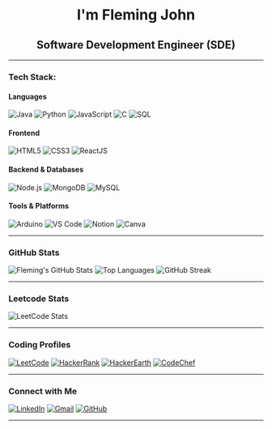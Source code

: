<h1 align="center">I'm Fleming John</h1>
<h2 align="center">Software Development Engineer (SDE)</h2>

---

### Tech Stack:

#### Languages
![Java](https://img.shields.io/badge/Java-ED8B00?style=for-the-badge&logo=java&logoColor=white)
![Python](https://img.shields.io/badge/Python-14354C?style=for-the-badge&logo=python&logoColor=white)
![JavaScript](https://img.shields.io/badge/JavaScript-F7DF1E?style=for-the-badge&logo=javascript&logoColor=black)
![C](https://img.shields.io/badge/C-00599C?style=for-the-badge&logo=c&logoColor=white)
![SQL](https://img.shields.io/badge/SQL-336791?style=for-the-badge&logo=postgresql&logoColor=white)

#### Frontend
![HTML5](https://img.shields.io/badge/HTML5-E34F26?style=for-the-badge&logo=html5&logoColor=white)
![CSS3](https://img.shields.io/badge/CSS3-1572B6?style=for-the-badge&logo=css3&logoColor=white)
![ReactJS](https://img.shields.io/badge/React-20232A?style=for-the-badge&logo=react&logoColor=61DAFB)

#### Backend & Databases
![Node.js](https://img.shields.io/badge/Node.js-339933?style=for-the-badge&logo=nodedotjs&logoColor=white)
![MongoDB](https://img.shields.io/badge/MongoDB-4EA94B?style=for-the-badge&logo=mongodb&logoColor=white)
![MySQL](https://img.shields.io/badge/MySQL-005C84?style=for-the-badge&logo=mysql&logoColor=white)

#### Tools & Platforms
![Arduino](https://img.shields.io/badge/Arduino-00979D?style=for-the-badge&logo=arduino&logoColor=white)
![VS Code](https://img.shields.io/badge/VSCode-007ACC?style=for-the-badge&logo=visualstudiocode&logoColor=white)
![Notion](https://img.shields.io/badge/Notion-000000?style=for-the-badge&logo=notion&logoColor=white)
![Canva](https://img.shields.io/badge/Canva-00C4CC?style=for-the-badge&logo=canva&logoColor=white)

---

### GitHub Stats

![Fleming's GitHub Stats](https://github-readme-stats.vercel.app/api?username=FlemingJohn&show_icons=true&bg_color=000000&title_color=ffffff&text_color=ffffff&icon_color=ffffff)
![Top Languages](https://github-readme-stats.vercel.app/api/top-langs/?username=FlemingJohn&layout=compact&bg_color=000000&title_color=ffffff&text_color=ffffff&icon_color=ffffff)
![GitHub Streak](https://streak-stats.demolab.com?user=FlemingJohn&theme=dark&background=000000&ring=ffffff&fire=ffffff&currStreakLabel=ffffff)



---

### Leetcode Stats

![LeetCode Stats](https://leetcard.jacoblin.cool/Fleming_John?theme=dark&font=Karma)


---
### Coding Profiles

[![LeetCode](https://img.shields.io/badge/LeetCode-FFA116?style=flat-square&logo=LeetCode&logoColor=white)](https://leetcode.com/Fleming_John)
[![HackerRank](https://img.shields.io/badge/HackerRank-2EC866?style=flat-square&logo=HackerRank&logoColor=white)](https://www.hackerrank.com/flemjohn08)
[![HackerEarth](https://img.shields.io/badge/HackerEarth-323754?style=flat-square&logo=HackerEarth&logoColor=white)](https://www.hackerearth.com/@flemjohn08/)
[![CodeChef](https://img.shields.io/badge/CodeChef-5B4638?style=flat-square&logo=CodeChef&logoColor=white)](https://www.codechef.com/users/flemjohn)

---

### Connect with Me

[![LinkedIn](https://img.shields.io/badge/LinkedIn-blue?style=for-the-badge&logo=linkedin&logoColor=white)](https://www.linkedin.com/in/fleming-john-0b4ab3263/)
[![Gmail](https://img.shields.io/badge/Gmail-D14836?style=for-the-badge&logo=gmail&logoColor=white)](mailto:flemhohn08@gmail.com)
[![GitHub](https://img.shields.io/badge/GitHub-100000?style=for-the-badge&logo=github&logoColor=white)](https://github.com/FlemingJohn)

---



